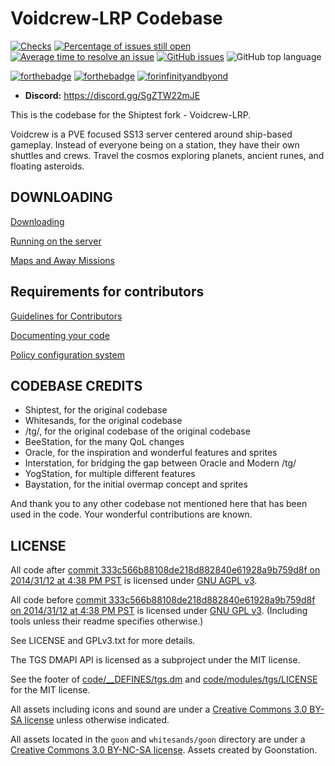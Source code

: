 # Voidcrew-LRP Codebase

[![Checks](https://github.com/Acensti/Voidcrew-LRP/workflows/Checks/badge.svg)](https://github.com/Acensti/Voidcrew-LRP/actions/workflows/ci_suite.yml) [![Percentage of issues still open](http://isitmaintained.com/badge/open/Jackriip/Voidcrew-LRP.svg)](https://isitmaintained.com/project/Jackriip/Voidcrew-LRP "Percentage of issues still open") [![Average time to resolve an issue](http://isitmaintained.com/badge/resolution/Jackriip/Voidcrew-LRP.svg)](https://isitmaintained.com/project/Jackriip/Voidcrew-LRP "Average time to resolve an issue") [![GitHub issues](https://img.shields.io/github/issues/Jackriip/Voidcrew-LRP)](https://github.com/Acensti/Voidcrew-LRP/issues) ![GitHub top language](https://img.shields.io/github/languages/top/Jackriip/Voidcrew-LRP)

[![forthebadge](https://forthebadge.com/images/badges/built-with-resentment.svg)](https://forthebadge.com) [![forthebadge](https://forthebadge.com/images/badges/contains-technical-debt.svg)](https://user-images.githubusercontent.com/8171642/50290880-ffef5500-043a-11e9-8270-a2e5b697c86c.png) [![forinfinityandbyond](https://user-images.githubusercontent.com/5211576/29499758-4efff304-85e6-11e7-8267-62919c3688a9.gif)](https://www.reddit.com/r/SS13/comments/5oplxp/what_is_the_main_problem_with_byond_as_an_engine/dclbu1a)

* **Discord:** <https://discord.gg/SgZTW22mJE>

This is the codebase for the Shiptest fork - Voidcrew-LRP.

Voidcrew is a PVE focused SS13 server centered around ship-based gameplay. Instead of everyone being on a station, they have their own shuttles and crews. Travel the cosmos exploring planets, ancient runes, and floating asteroids.

## DOWNLOADING

[Downloading](.github/DOWNLOADING.md)

[Running on the server](.github/RUNNING_A_SERVER.md)

[Maps and Away Missions](.github/MAPS_AND_AWAY_MISSIONS.md)

## Requirements for contributors

[Guidelines for Contributors](.github/CONTRIBUTING.md)

[Documenting your code](.github/AUTODOC_GUIDE.md)

[Policy configuration system](.github/POLICYCONFIG.md)

## CODEBASE CREDITS

* Shiptest, for the original codebase
* Whitesands, for the original codebase
* /tg/, for the original codebase of the original codebase
* BeeStation, for the many QoL changes
* Oracle, for the inspiration and wonderful features and sprites
* Interstation, for bridging the gap between Oracle and Modern /tg/
* YogStation, for multiple different features
* Baystation, for the initial overmap concept and sprites

And thank you to any other codebase not mentioned here that has been used in the code. Your wonderful contributions are known.

## LICENSE

All code after [commit 333c566b88108de218d882840e61928a9b759d8f on 2014/31/12 at 4:38 PM PST](https://github.com/tgstation/tgstation/commit/333c566b88108de218d882840e61928a9b759d8f) is licensed under [GNU AGPL v3](https://www.gnu.org/licenses/agpl-3.0.html).

All code before [commit 333c566b88108de218d882840e61928a9b759d8f on 2014/31/12 at 4:38 PM PST](https://github.com/tgstation/tgstation/commit/333c566b88108de218d882840e61928a9b759d8f) is licensed under [GNU GPL v3](https://www.gnu.org/licenses/gpl-3.0.html).
(Including tools unless their readme specifies otherwise.)

See LICENSE and GPLv3.txt for more details.

The TGS DMAPI API is licensed as a subproject under the MIT license.

See the footer of [code/__DEFINES/tgs.dm](./code/__DEFINES/tgs.dm) and [code/modules/tgs/LICENSE](./code/modules/tgs/LICENSE) for the MIT license.

All assets including icons and sound are under a [Creative Commons 3.0 BY-SA license](https://creativecommons.org/licenses/by-sa/3.0/) unless otherwise indicated.

All assets located in the `goon` and `whitesands/goon` directory are under a [Creative Commons 3.0 BY-NC-SA license](https://creativecommons.org/licenses/by-nc-sa/3.0/). Assets created by Goonstation.
